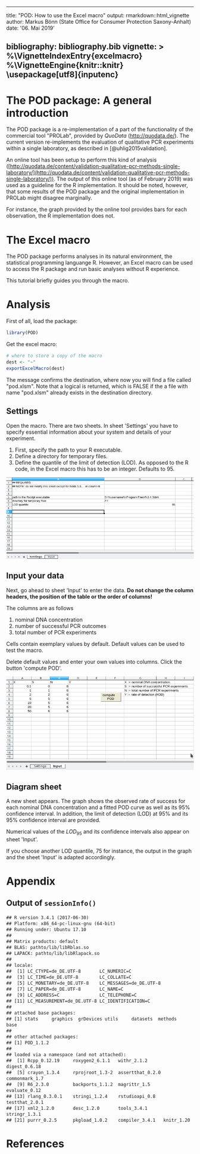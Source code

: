 
---
title: "POD: How to use the Excel macro"
output: rmarkdown::html_vignette
author: Markus Bönn (State Office for Consumer Protection Saxony-Anhalt)
date: '06. Mai 2019'

bibliography: bibliography.bib
vignette: >
  %\VignetteIndexEntry{excelmacro}
  %\VignetteEngine{knitr::knitr}
  \usepackage[utf8]{inputenc}
---


# The POD package: A general introduction
The POD package is a re-implementation of a part of the functionality of the commercial tool "PROLab", provided by _QuoData_ (http://quodata.de/). The current version re-implements the evaluation of qualitative PCR experiments within a single laboratory, as described in [@uhlig2015validation].

<!--
An online tool has been setup to perform this kind of analysis ([http://quodata.de/content/validation-qualitative-pcr-methods-single-laboratory/](http://quodata.de/content/validation-qualitative-pcr-methods-single-laboratory/136-680d729fd3856d5e7c42b9a9ff6cfa48ea709ba7d8deda1a168b3fdba3f63d332f3c17806c8400759e05faa3fd0030107f32a1935e2e2e70e607d697f11aa7df)). The output of this online tool (as of February 2019) was used a s aguideline for the R implementation. It should be noted, however, that some results of the POD package and the original implementation in PROLab might disagree marginally.
-->

An online tool has been setup to perform this kind of analysis ([http://quodata.de/content/validation-qualitative-pcr-methods-single-laboratory/](http://quodata.de/content/validation-qualitative-pcr-methods-single-laboratory/)). The output of this online tool (as of February 2019) was used as a guideline for the R implementation. It should be noted, however, that some results of the POD package and the original implementation in PROLab might disagree marginally.

<!--
Two reasons are to blame for this: First, lack of details about the original implementation in "PROLab". Second, the PROLab implementation might have been subject to significant changes since the last revision of the R package.
-->

For instance, the graph provided by the online tool provides bars for each observation, the R implementation does not.

# The Excel macro
The POD package performs analyses in its natural environment, the statistical programming languange R. However, an Excel macro can be used to access the R package and run basic analyses without R experience.

This tutorial briefly guides you through the macro.

# Analysis
First of all, load the package:

```r
library(POD)
```

Get the excel macro:

```r
# where to store a copy of the macro
dest <- "~"
exportExcelMacro(dest)
```
The message confirms the destination, where now you will find a file called "pod.xlsm". Note that a logical is returned, which is FALSE if the a file with name "pod.xlsm" already exists in the destination directory.

## Settings
Open the macro. There are two sheets. In sheet 'Settings' you have to specify essential information about your system and details of your experiment.

1. First, specify the path to your R executable.
2. Define a directory for temporary files.
3. Define the quantile of the limit of detection (LOD). As opposed to the R code, in the Excel macro this has to be an integer. Defaults to 95.

![](sheetSettings.png)

## Input your data
Next, go ahead to sheet 'Input' to enter the data. __Do not change the column headers, the position of the table or the order of columns!__

The columns are as follows

1. nominal DNA concentration
2. number of successful PCR outcomes
3. total number of PCR experiments

Cells contain exemplary values by default. Default values can be used to test the macro. 

Delete default values and enter your own values into columns. Click the button 'compute POD'.

![](sheetInput.png)

## Diagram sheet
A new sheet appears. The graph shows the observed rate of success for each nominal DNA concentration and a fitted POD curve as well as its $95\%$ confidence interval. In addition, the limit of detection (LOD) at $95\%$ and its $95\%$ confidence interval are provided.

Numerical values of the $LOD_{95}$ and its confidence intervals also appear on sheet 'Input'.

If you choose another LOD quantile, $75$ for instance, the output in the graph and the sheet 'Input' is adapted accordingly.

# Appendix
## Output of `sessionInfo()`

```
## R version 3.4.1 (2017-06-30)
## Platform: x86_64-pc-linux-gnu (64-bit)
## Running under: Ubuntu 17.10
## 
## Matrix products: default
## BLAS: pathto/lib/libRblas.so
## LAPACK: pathto/lib/libRlapack.so
## 
## locale:
##  [1] LC_CTYPE=de_DE.UTF-8       LC_NUMERIC=C              
##  [3] LC_TIME=de_DE.UTF-8        LC_COLLATE=C              
##  [5] LC_MONETARY=de_DE.UTF-8    LC_MESSAGES=de_DE.UTF-8   
##  [7] LC_PAPER=de_DE.UTF-8       LC_NAME=C                 
##  [9] LC_ADDRESS=C               LC_TELEPHONE=C            
## [11] LC_MEASUREMENT=de_DE.UTF-8 LC_IDENTIFICATION=C       
## 
## attached base packages:
## [1] stats     graphics  grDevices utils     datasets  methods   base     
## 
## other attached packages:
## [1] POD_1.1.2
## 
## loaded via a namespace (and not attached):
##  [1] Rcpp_0.12.19     roxygen2_6.1.1   withr_2.1.2      digest_0.6.18   
##  [5] crayon_1.3.4     rprojroot_1.3-2  assertthat_0.2.0 commonmark_1.7  
##  [9] R6_2.3.0         backports_1.1.2  magrittr_1.5     evaluate_0.12   
## [13] rlang_0.3.0.1    stringi_1.2.4    rstudioapi_0.8   testthat_2.0.1  
## [17] xml2_1.2.0       desc_1.2.0       tools_3.4.1      stringr_1.3.1   
## [21] purrr_0.2.5      pkgload_1.0.2    compiler_3.4.1   knitr_1.20
```

# References
